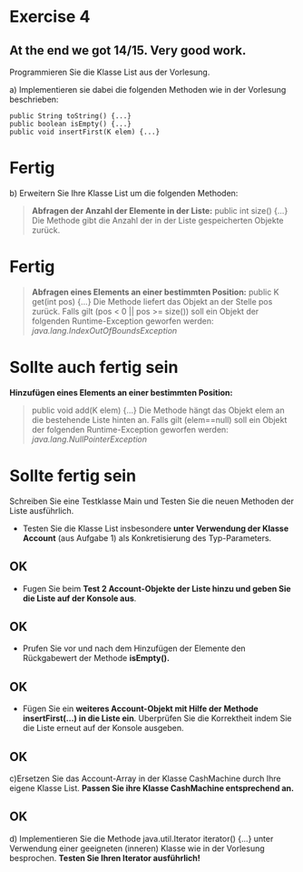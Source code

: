 # **Exercise 4** #
## At the end we got 14/15. Very good work. ##

Programmieren Sie die Klasse List<K> aus der Vorlesung.

a) Implementieren sie dabei die folgenden Methoden wie in der Vorlesung beschrieben:

    public String toString() {...}
    public boolean isEmpty() {...}
    public void insertFirst(K elem) {...}
# Fertig #

b) Erweitern Sie Ihre Klasse List<K> um die folgenden Methoden:
> 
>  **Abfragen der Anzahl der Elemente in der Liste:**
>  public int size() {...}
>  Die Methode gibt die Anzahl der in der Liste gespeicherten Objekte zurück.
>  
# Fertig #
>  
>  **Abfragen eines Elements an einer bestimmten Position:**
>  public K get(int pos) {...}
>  Die Methode liefert das Objekt an der Stelle pos zurück. Falls gilt (pos < 0 || pos >= size()) soll ein Objekt der folgenden Runtime-Exception geworfen werden: *java.lang.IndexOutOfBoundsException*
# Sollte auch fertig sein #
> 
   **Hinzufügen eines Elements an einer bestimmten Position:**
> public void add(K elem) {...}
> Die Methode hängt das Objekt elem an die bestehende Liste hinten an. Falls gilt (elem==null) soll ein Objekt der folgenden Runtime-Exception geworfen werden: *java.lang.NullPointerException*
# Sollte fertig sein #
Schreiben Sie eine Testklasse Main und Testen Sie die neuen Methoden der Liste ausführlich.

- Testen Sie die Klasse List insbesondere **unter Verwendung der Klasse Account** (aus Aufgabe 1) als Konkretisierung des Typ-Parameters. 
## OK ##
- Fugen Sie beim **Test 2 Account-Objekte der Liste hinzu und geben Sie die Liste auf der Konsole aus**. 
## OK ##
- Prufen Sie vor und nach dem Hinzufügen der Elemente den Rückgabewert der Methode **isEmpty().**
## OK ##
- Fügen Sie ein **weiteres Account-Objekt mit Hilfe der Methode insertFirst(...) in die Liste ein**. Uberprüfen Sie die Korrektheit indem Sie die Liste erneut auf der Konsole ausgeben.
## OK ##
c)Ersetzen Sie das Account-Array in der Klasse CashMachine durch Ihre eigene Klasse List. **Passen Sie ihre Klasse CashMachine entsprechend an.**
## OK ##
d) Implementieren Sie die Methode java.util.Iterator<K> iterator() {...} unter Verwendung einer geeigneten (inneren) Klasse wie in der Vorlesung besprochen. **Testen Sie Ihren Iterator ausführlich!**
